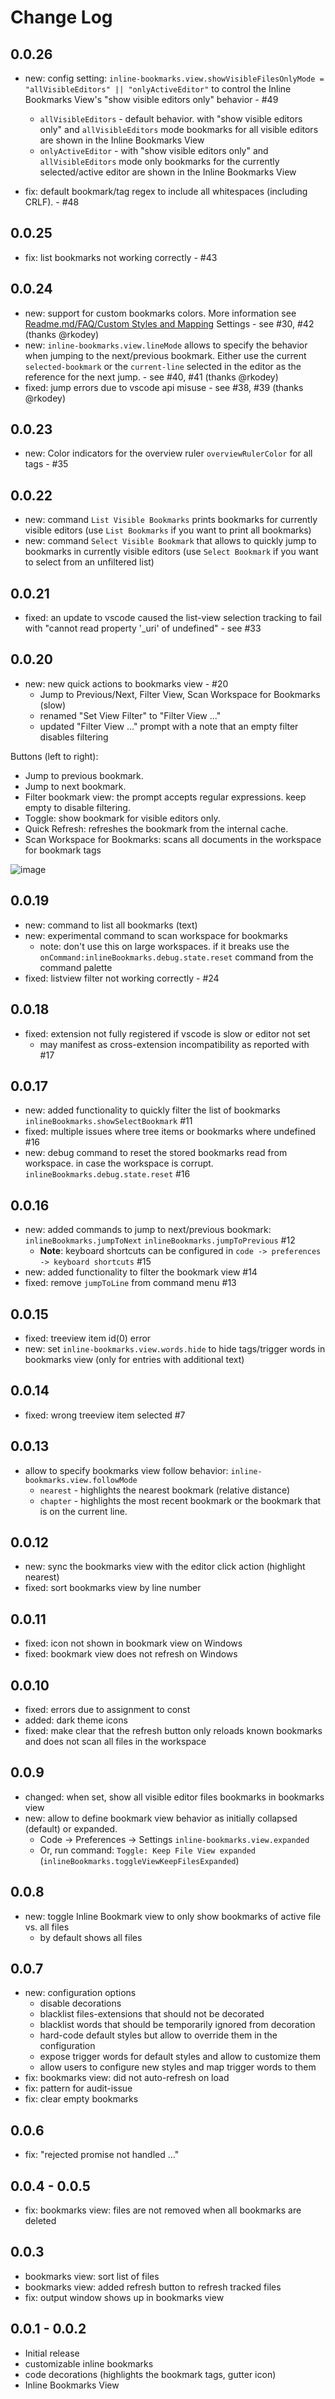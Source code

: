 # Change Log

## 0.0.26
- new: config setting: `inline-bookmarks.view.showVisibleFilesOnlyMode =  "allVisibleEditors" || "onlyActiveEditor"` to control the Inline Bookmarks View's "show visible editors only" behavior - #49
  - `allVisibleEditors` - default behavior. with "show visible editors only" and `allVisibleEditors` mode bookmarks for all visible editors are shown in the Inline Bookmarks View
  - `onlyActiveEditor` - with "show visible editors only" and `allVisibleEditors` mode only bookmarks for the currently selected/active editor are shown in the Inline Bookmarks View

- fix: default bookmark/tag regex to include all whitespaces (including CRLF). - #48


## 0.0.25
- fix: list bookmarks not working correctly - #43

## 0.0.24
- new: support for custom bookmarks colors. More information see [Readme.md/FAQ/Custom Styles and Mapping](./README.md#FAQ) Settings - see #30, #42 (thanks @rkodey)
- new: `inline-bookmarks.view.lineMode` allows to specify the behavior when jumping to the next/previous bookmark. Either use the current `selected-bookmark` or the `current-line` selected in the editor as the reference for the next jump. - see #40, #41 (thanks @rkodey)
- fixed: jump errors due to vscode api misuse - see #38, #39 (thanks @rkodey)

## 0.0.23
- new: Color indicators for the overview ruler `overviewRulerColor` for all tags - #35

## 0.0.22
- new: command `List Visible Bookmarks` prints bookmarks for currently visible editors (use `List Bookmarks` if you want to print all bookmarks)
- new: command `Select Visible Bookmark` that allows to quickly jump to bookmarks in currently visible editors (use `Select Bookmark` if you want to select from an unfiltered list)

## 0.0.21
- fixed: an update to vscode caused the list-view selection tracking to fail with "cannot read property '_uri'  of undefined" - see #33 

## 0.0.20
- new: new quick actions to bookmarks view - #20
  - Jump to Previous/Next, Filter View, Scan Workspace for Bookmarks (slow)
  - renamed "Set View Filter" to "Filter View ..."
  - updated "Filter View ..." prompt with a note that an empty filter disables filtering
  
Buttons (left to right):
- Jump to previous bookmark.
- Jump to next bookmark.
- Filter bookmark view: the prompt accepts regular expressions. keep empty to disable filtering.
- Toggle: show bookmark for visible editors only.
- Quick Refresh: refreshes the bookmark from the internal cache.
- Scan Workspace for Bookmarks: scans all documents in the workspace for bookmark tags

 ![image](https://user-images.githubusercontent.com/2865694/103533925-44b57f80-4e8e-11eb-8602-8fda358c8961.png)

 

## 0.0.19
- new: command to list all bookmarks (text)
- new: experimental command to scan workspace for bookmarks
  - note: don't use this on large workspaces. if it breaks use the `onCommand:inlineBookmarks.debug.state.reset` command from the command palette
- fixed: listview filter not working correctly - #24

## 0.0.18
- fixed: extension not fully registered if vscode is slow or editor not set
  - may manifest as cross-extension incompatibility as reported with #17

## 0.0.17
- new: added functionality to quickly filter the list of bookmarks `inlineBookmarks.showSelectBookmark` #11
- fixed: multiple issues where tree items or bookmarks where undefined #16
- new: debug command to reset the stored bookmarks read from workspace. in case the workspace is corrupt. `inlineBookmarks.debug.state.reset` #16

## 0.0.16
- new: added commands to jump to next/previous bookmark: `inlineBookmarks.jumpToNext` `inlineBookmarks.jumpToPrevious` #12
  - **Note**: keyboard shortcuts can be configured in `code -> preferences -> keyboard shortcuts` #15
- new: added functionality to filter the bookmark view #14
- fixed: remove `jumpToLine` from command menu #13

## 0.0.15
- fixed: treeview item id(0) error
- new: set `inline-bookmarks.view.words.hide` to hide tags/trigger words in bookmarks view (only for entries with additional text)

## 0.0.14
- fixed: wrong treeview item selected #7

## 0.0.13
- allow to specify bookmarks view follow behavior: `inline-bookmarks.view.followMode`
  - `nearest` - highlights the nearest bookmark (relative distance)
  - `chapter` - highlights the most recent bookmark or the bookmark that is on the current line.

## 0.0.12

- new: sync the bookmarks view with the editor click action (highlight nearest)
- fixed: sort bookmarks view by line number

## 0.0.11

- fixed: icon not shown in bookmark view on Windows
- fixed: bookmark view does not refresh on Windows

## 0.0.10

- fixed: errors due to assignment to const
- added: dark theme icons
- fixed: make clear that the refresh button only reloads known bookmarks and does not scan all files in the workspace

## 0.0.9

- changed: when set, show all visible editor files bookmarks in bookmarks view
- new: allow to define bookmark view behavior as initially collapsed (default) or expanded. 
  - Code -> Preferences -> Settings `inline-bookmarks.view.expanded`
  - Or, run command: `Toggle: Keep File View expanded` (`inlineBookmarks.toggleViewKeepFilesExpanded`)

## 0.0.8
- new: toggle Inline Bookmark view to only show bookmarks of active file vs. all files
  - by default shows all files

## 0.0.7
- new: configuration options
  - disable decorations
  - blacklist files-extensions that should not be decorated
  - blacklist words that should be temporarily ignored from decoration
  - hard-code default styles but allow to override them in the configuration
  - expose trigger words for default styles and allow to customize them
  - allow users to configure new styles and map trigger words to them
- fix: bookmarks view: did not auto-refresh on load
- fix: pattern for audit-issue
- fix: clear empty bookmarks

## 0.0.6
- fix: "rejected promise not handled ..."

## 0.0.4 - 0.0.5
- fix: bookmarks view: files are not removed when all bookmarks are deleted

## 0.0.3
- bookmarks view: sort list of files
- bookmarks view: added refresh button to refresh tracked files
- fix: output window shows up in bookmarks view

## 0.0.1 - 0.0.2
- Initial release
- customizable inline bookmarks
- code decorations (highlights the bookmark tags, gutter icon)
- Inline Bookmarks View
